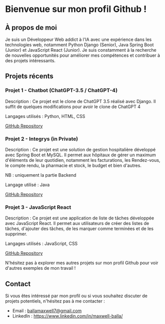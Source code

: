 # Bienvenue sur mon profil Github !

## À propos de moi
Je suis un Développeur Web addict à l'IA avec une expérience dans les technologies web, notamment Python Django (Senior), Java Spring Boot (Junior) et JavaScript React (Junior). Je suis constamment à la recherche de nouvelles opportunités pour améliorer mes compétences et contribuer à des projets intéressants.

## Projets récents

### Projet 1 - Chatbot (ChatGPT-3.5 / ChatGPT-4)
Description : Ce projet est le clone de ChatGPT 3.5 réalisé avec Django. Il suffit de quelques modifications pour avoir le clone de ChatGPT 4

Langages utilisés : Python, HTML, CSS

[GitHub Repository](https://github.com/Tobirama237/chatbot.git)

### Projet 2 - Integrys (in Private)
Description : Ce projet est une solution de gestion hospitalière développé avec Spring Boot et MySQL. Il permet aux hôpitaux de gérer un maximum d'éléments de leur quotidien, notamment les facturations, les Rendez-vous, le compte rendu, la pharmacie et stock, le budget et bien d'autres.

NB : uniquement la partie Backend

Langage utilisé : Java

[GitHub Repository](le_projet_2_est_in_private)

### Projet 3 - JavaScript React
Description : Ce projet est une application de liste de tâches développée avec JavaScript React. Il permet aux utilisateurs de créer des listes de tâches, d'ajouter des tâches, de les marquer comme terminées et de les supprimer.

Langages utilisés : JavaScript, CSS

[GitHub Repository](lien_vers_votre_projet_3)

N'hésitez pas à explorer mes autres projets sur mon profil Github pour voir d'autres exemples de mon travail !

## Contact
Si vous êtes intéressé par mon profil ou si vous souhaitez discuter de projets potentiels, n'hésitez pas à me contacter :

- Email : ballamaxwell7@gmail.com
- LinkedIn : https://www.linkedin.com/in/maxwell-balla/
